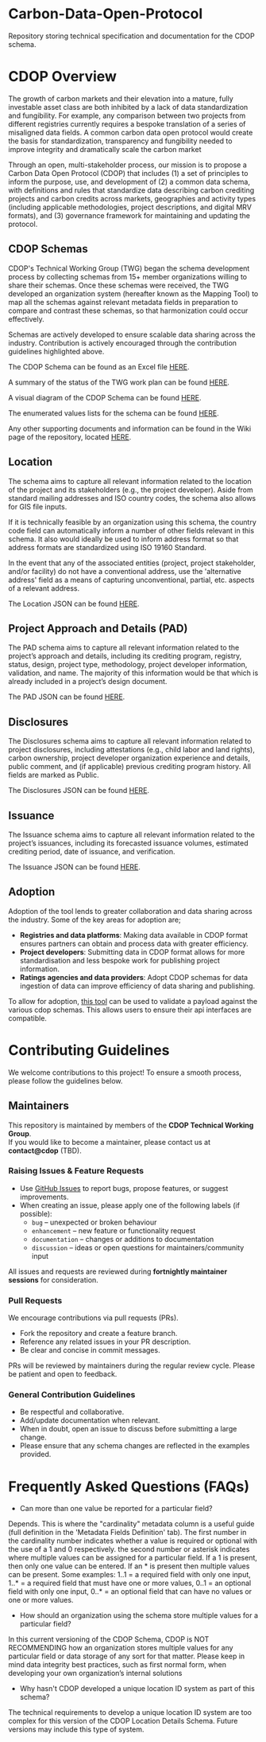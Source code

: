 # Carbon-Data-Open-Protocol
Repository storing technical specification and documentation for the CDOP schema.

# CDOP Overview	
The growth of carbon markets and their elevation into a mature, fully investable asset class are both inhibited by a lack of data standardization and fungibility. For example, any comparison between two projects from different registries currently requires a bespoke translation of a series of misaligned data fields. A common carbon data open protocol would create the basis for standardization, transparency and fungibility needed to improve integrity and dramatically scale the carbon market	
	
Through an open, multi-stakeholder process, our mission is to propose a Carbon Data Open Protocol (CDOP) that includes (1) a set of principles to inform the purpose, use, and development of (2) a common data schema, with definitions and rules that standardize data describing carbon crediting projects and carbon credits across markets, geographies and activity types (including applicable methodologies, project descriptions, and digital MRV formats), and (3) governance framework for maintaining and updating the protocol.	
	
## CDOP Schemas

CDOP's Technical Working Group (TWG) began the schema development process by collecting schemas from 15+ member organizations willing to share their schemas. Once these schemas were received, the TWG developed an organization system (hereafter known as the Mapping Tool) to map all the schemas against relevant metadata fields in preparation to compare and contrast these schemas, so that harmonization could occur effectively.

Schemas are actively developed to ensure scalable data sharing across the industry. Contribution is actively encouraged through the contribution guidelines highlighted above. 

The CDOP Schema can be found as an Excel file [HERE](https://github.com/Carbon-Data-Open-Protocol/Carbon-Data-Open-Protocol/blob/main/CDOP_SCHEMA.xlsx).

A summary of the status of the TWG work plan can be found [HERE](https://github.com/Carbon-Data-Open-Protocol/Carbon-Data-Open-Protocol/blob/main/CDOP_TWG_WORK_STATUS.pdf).

A visual diagram of the CDOP Schema can be found [HERE](https://github.com/Carbon-Data-Open-Protocol/Carbon-Data-Open-Protocol/blob/main/CDOP%20Schema%20Visual%20Diagram.pdf).

The enumerated values lists for the schema can be found [HERE](https://github.com/Carbon-Data-Open-Protocol/Carbon-Data-Open-Protocol/blob/main/CDOP%20Enumerated%20Values%20Lists.xlsx).

Any other supporting documents and information can be found in the Wiki page of the repository, located [HERE](https://github.com/Carbon-Data-Open-Protocol/Carbon-Data-Open-Protocol/wiki).



## Location

 The schema aims to capture all relevant information related to the location of the project and its stakeholders (e.g., the project developer). Aside from standard mailing addresses and ISO country codes, the schema also allows for GIS file inputs. 

If it is technically feasible by an organization using this schema, the country code field can automatically inform a number of other fields relevant in this schema. It also would ideally be used to inform address format so that address formats are standardized using ISO 19160 Standard.	

In the event that any of the associated entities (project, project stakeholder, and/or facility) do not have a conventional address, use the 'alternative address' field as a means of capturing unconventional, partial, etc. aspects of a relevant address.

The Location JSON can be found [HERE](https://github.com/Carbon-Data-Open-Protocol/Carbon-Data-Open-Protocol/blob/main/location_details.json).

## Project Approach and Details (PAD)

The PAD schema aims to capture all relevant information related to the project’s approach and details, including its crediting program, registry, status, design, project type, methodology, project developer information, validation, and name. The majority of this information would be that which is already included in a project’s design document. 

The PAD JSON can be found [HERE](https://github.com/Carbon-Data-Open-Protocol/Carbon-Data-Open-Protocol/blob/main/project_approach_and_details.json).

## Disclosures 

The Disclosures schema aims to capture all relevant information related to project disclosures, including attestations (e.g., child labor and land rights), carbon ownership, project developer organization experience and details, public comment, and (if applicable) previous crediting program history. All fields are marked as Public.

The Disclosures JSON can be found [HERE](https://github.com/Carbon-Data-Open-Protocol/Carbon-Data-Open-Protocol/blob/main/disclosures.json).

## Issuance

The Issuance schema aims to capture all relevant information related to the project’s issuances, including its forecasted issuance volumes, estimated crediting period, date of issuance, and verification.

The Issuance JSON can be found [HERE](https://github.com/Carbon-Data-Open-Protocol/Carbon-Data-Open-Protocol/blob/main/issuances.json).

## Adoption

Adoption of the tool lends to greater collaboration and data sharing across the industry. Some of the key areas for adoption are;

- **Registries and data platforms**:​ Making data available in CDOP format ensures partners can obtain and process data with greater efficiency​.
- **Project developers​**: Submitting data in CDOP format allows for more standardisation and less bespoke work for publishing project information.
- **Ratings agencies and data providers​**: Adopt CDOP schemas for data ingestion of data can improve efficiency of data sharing and publishing.

To allow for adoption, [this tool](https://cdop-schema-validator.lovable.app/) can be used to validate a payload against the various cdop schemas. This allows users to ensure their api interfaces are compatible. 

# Contributing Guidelines

We welcome contributions to this project! To ensure a smooth process, please follow the guidelines below.

## Maintainers  
This repository is maintained by members of the **CDOP Technical Working Group**.  
If you would like to become a maintainer, please contact us at **contact@cdop** (TBD).

### Raising Issues & Feature Requests  
- Use [GitHub Issues](../../issues) to report bugs, propose features, or suggest improvements.  
- When creating an issue, please apply one of the following labels (if possible):  
  - `bug` – unexpected or broken behaviour  
  - `enhancement` – new feature or functionality request  
  - `documentation` – changes or additions to documentation  
  - `discussion` – ideas or open questions for maintainers/community input  

All issues and requests are reviewed during **fortnightly maintainer sessions** for consideration.

### Pull Requests  
We encourage contributions via pull requests (PRs).  
- Fork the repository and create a feature branch.  
- Reference any related issues in your PR description.  
- Be clear and concise in commit messages.  

PRs will be reviewed by maintainers during the regular review cycle. Please be patient and open to feedback.

### General Contribution Guidelines  
- Be respectful and collaborative.  
- Add/update documentation when relevant.  
- When in doubt, open an issue to discuss before submitting a large change.  
- Please ensure that any schema changes are reflected in the examples provided.


	
# Frequently Asked Questions (FAQs)	
- Can more than one value be reported for a particular field?	

Depends. This is where the "cardinality" metadata column is a useful guide (full definition in the 'Metadata Fields Definition' tab). The first number in the cardinality number indicates whether a value is required or optional with the use of a 1 and 0 respectively. the second number or asterisk indicates where multiple values can be assigned for a particular field. If a 1 is present, then only one value can be entered. If an * is present then multiple values can be present. Some examples: 1..1 = a required field with only one input, 1..* = a required field that must have one or more values, 0..1 = an optional field with only one input, 0..* = an optional field that can have no values or one or more values.	
	
- How should an organization using the schema store multiple values for a particular field?	

In this current versioning of the CDOP Schema, CDOP is NOT RECOMMENDING how an organization stores multiple values for any particular field or data storage of any sort for that matter. Please keep in mind data integrity best practices, such as first normal form, when developing your own organization’s internal solutions	
	
- Why hasn't CDOP developed a unique location ID system as part of this schema?	

The technical requirements to develop a unique location ID system are too complex for this version of the CDOP Location Details Schema. Future versions may include this type of system.	
